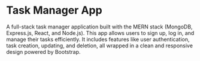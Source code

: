 # Task Manager App 
 A full-stack task manager application built with the MERN stack (MongoDB, Express.js, React, and Node.js). This app allows users to sign up, log in, and manage their tasks efficiently. It includes features like user authentication, task creation, updating, and deletion, all wrapped in a clean and responsive design powered by Bootstrap.
